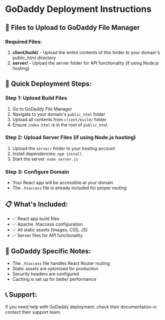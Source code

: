 # GoDaddy Deployment Instructions

## 📁 Files to Upload to GoDaddy File Manager

### Required Files:
1. **client/build/** - Upload the entire contents of this folder to your domain's public_html directory
2. **server/** - Upload the server folder for API functionality (if using Node.js hosting)

## 🚀 Quick Deployment Steps:

### Step 1: Upload Build Files
1. Go to GoDaddy File Manager
2. Navigate to your domain's `public_html` folder
3. Upload all contents from `client/build/` folder
4. Ensure `index.html` is in the root of `public_html`

### Step 2: Upload Server Files (if using Node.js hosting)
1. Upload the `server/` folder to your hosting account
2. Install dependencies: `npm install`
3. Start the server: `node server.js`

### Step 3: Configure Domain
- Your React app will be accessible at your domain
- The `.htaccess` file is already included for proper routing

## 📋 What's Included:
- ✅ React app build files
- ✅ Apache .htaccess configuration
- ✅ All static assets (images, CSS, JS)
- ✅ Server files for API functionality

## 🔧 GoDaddy Specific Notes:
- The `.htaccess` file handles React Router routing
- Static assets are optimized for production
- Security headers are configured
- Caching is set up for better performance

## 📞 Support:
If you need help with GoDaddy deployment, check their documentation or contact their support team.
